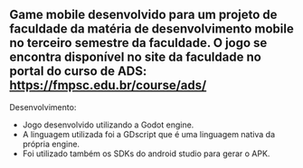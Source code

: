 Game mobile desenvolvido para um projeto de faculdade da matéria de desenvolvimento mobile no terceiro semestre da faculdade.
O jogo se encontra disponível no site da faculdade no portal do curso de ADS: https://fmpsc.edu.br/course/ads/
---------------------------------
Desenvolvimento:
- Jogo desenvolvido utilizando a Godot engine.
- A linguagem utilizada foi a GDscript que é uma linguagem nativa da própria engine.
- Foi utilizado também os SDKs do android studio para gerar o APK.
